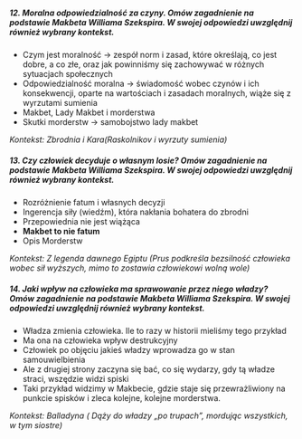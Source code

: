 ##### 12. Moralna odpowiedzialność za czyny. Omów zagadnienie na podstawie Makbeta Williama Szekspira. W swojej odpowiedzi uwzględnij również wybrany kontekst.

- Czym jest moralność -> zespół norm i zasad, które określają, co jest dobre, a co złe, oraz jak powinniśmy się zachowywać w różnych sytuacjach społecznych
- Odpowiedzialność moralna -> świadomość wobec czynów i ich konsekwencji, oparte na wartościach i zasadach moralnych, wiąże się z wyrzutami sumienia
- Makbet, Lady Makbet i morderstwa 
- Skutki morderstw -> samobojstwo lady makbet

 *Kontekst: Zbrodnia i Kara(Raskolnikov i wyrzuty sumienia)*
##### 13. Czy człowiek decyduje o własnym losie? Omów zagadnienie na podstawie Makbeta Williama Szekspira. W swojej odpowiedzi uwzględnij również wybrany kontekst.

- Rozróżnienie fatum i własnych decyzji
- Ingerencja siły (wiedźm), która nakłania bohatera do zbrodni
- Przepowiednia nie jest wiążąca
- **Makbet to nie fatum**
- Opis Morderstw

*Kontekst: Z legenda dawnego Egiptu (Prus podkreśla bezsilność człowieka wobec sił wyższych, mimo to zostawia człowiekowi wolną wole)*

##### 14. Jaki wpływ na człowieka ma sprawowanie przez niego władzy? Omów zagadnienie na podstawie Makbeta Williama Szekspira. W swojej odpowiedzi uwzględnij również wybrany kontekst.

- Władza zmienia człowieka. Ile to razy w historii mieliśmy tego przykład
- Ma ona na człowieka wpływ destrukcyjny 
- Człowiek po objęciu jakieś władzy wprowadza go w stan samouwielbienia 
- Ale z drugiej strony zaczyna się bać, co się wydarzy, gdy tą władze straci, wszędzie widzi spiski
- Taki przykład widzimy w Makbecie, gdzie staje się przewrażliwiony na punkcie spisków i zleca kolejne, kolejne morderstwa. 

*Kontekst: Balladyna ( Dąży do władzy „po trupach”, mordując wszystkich, w tym siostre)*
